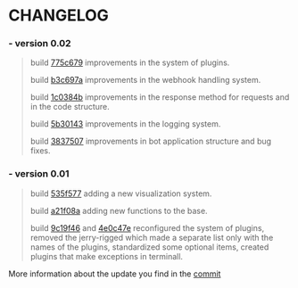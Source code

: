 # CHANGELOG
### - version 0.02 
> build [775c679](https://github.com/DialogWizards/Friday/commit/775c6797a599063dddac7ad0b0fc1ccf0536870a) improvements in the system of plugins.
>
> build [b3c697a](https://github.com/DialogWizards/Friday/commit/b3c697a7d9518de8253109caec29be0c284649b0) improvements in the webhook handling system.
>
> build [1c0384b](https://github.com/DialogWizards/Friday/commit/1c0384b95ff7e8e7cb50b768855d0f1c0b8ff7d0) improvements in the response method for requests and in the code structure.
>
> build [5b30143](https://github.com/DialogWizards/Friday/commit/5b30143aa1ddf4eae9532938c849c508559c8bb4) improvements in the logging system.
>
> build [3837507](https://github.com/DialogWizards/Friday/commit/3837507ada35fd1f46ea8b7d18dfdb373b965c72) improvements in bot application structure and bug fixes.
>
### - version 0.01 
> build [535f577](https://github.com/DialogWizards/Friday/commit/535f5770dd96290778a1313703c24bc7139d2f41) adding a new visualization system.
>
> build [a21f08a](https://github.com/DialogWizards/Friday/commit/a21f08a2b0a18e1a96a3ee7843f70263c6725230) adding new functions to the base.
>
> build [9c19f46](https://github.com/DialogWizards/Friday/commit/9c19f46f3de845f228a54531d9ce55a29b6f399a) and [4e0c47e](https://github.com/DialogWizards/Friday/commit/4e0c47ecf73cc82f3b29b895da658b703cd100da) reconfigured the system of plugins, removed the jerry-rigged which made a separate list only with the names of the plugins, standardized some optional items, created plugins that make exceptions in terminall.

More information about the update you find in the [commit](https://github.com/DialogWizards/Friday/commits)
